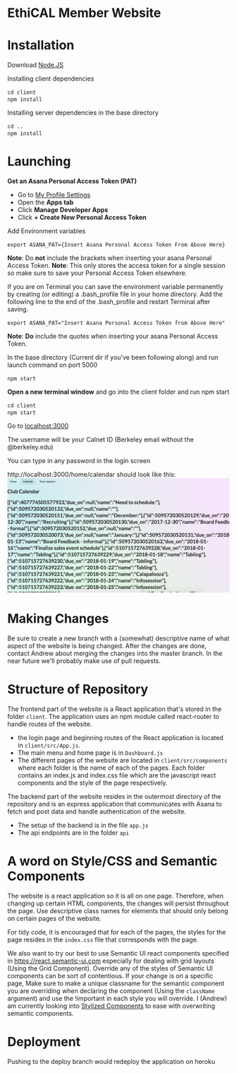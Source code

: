 # EthiCAL Member Website

# Installation

Download [Node.JS](https://nodejs.org/en/)

Installing client dependencies
```
cd client
npm install
```

Installing server dependencies in the base directory
```
cd ..
npm install
```

# Launching

**Get an Asana Personal Access Token (PAT)**
 * Go to [My Profile Settings](https://app.asana.com/-/user_settings)
 * Open the **Apps tab**
 * Click **Manage Developer Apps**
 * Click **+ Create New Personal Access Token**


Add Environment variables
```
export ASANA_PAT={Insert Asana Personal Access Token From Above Here}
```
**Note**: Do **not** include the brackets when inserting your asana Personal Access Token.
**Note**: This only stores the access token for a single session so make sure to save your Personal Access Token elsewhere.

If you are on Terminal you can save the environment variable permanently by creating (or editing) a .bash_profile file in your home directory. Add the following line to the end of the .bash_profile and restart Terminal after saving.
```
export ASANA_PAT="Insert Asana Personal Access Token from Above Here"
```
**Note**: **Do** include the quotes when inserting your asana Personal Access Token. 

In the base directory (Current dir if you've been following along) and run launch command on port 5000
```
npm start
```

**Open a new terminal window** and go into the client folder and run npm start
```
cd client
npm start
```

Go to [localhost:3000](http://localhost:3000)

The username will be your Calnet ID (Berkeley email without the @berkeley.edu)

You can type in any password in the login screen

http://localhost:3000/home/calendar should look like this:
![pic](initial.png)

# Making Changes
Be sure to create a new branch with a (somewhat) descriptive name of what aspect of the website is being changed. After the changes are done, contact Andrew about merging the changes into the master branch. In the near future we'll probably make use of pull requests.

# Structure of Repository
The frontend part of the website is a React application that's stored in the folder `client`. The application uses an npm module called react-router to handle routes of the website.
* the login page and beginning routes of the React application is located in `client/src/App.js`.
* The main menu and home page is in `Dashboard.js`
* The different pages of the website are located in `client/src/components` where each folder is the name of each of the pages. Each folder contains an index.js and index.css file which are the javascript react components and the style of the page respectively.

The backend part of the website resides in the outermost directory of the repository and is an express application that communicates with Asana to fetch and post data and handle authentication of the website.
* The setup of the backend is in the file `app.js`
* The api endpoints are in the folder `api`


# A word on Style/CSS and Semantic Components
The website is a react application so it is all on one page. Therefore, when changing up certain HTML components, the changes will persist throughout the page. Use descriptive class names for elements that should only belong on certain pages of the website.

For tidy code, it is encouraged that for each of the pages, the styles for the page resides in the `index.css` file that corresponds with the page.

We also want to try our best to use Semantic UI react components specified in https://react.semantic-ui.com especially for dealing with grid layouts (Using the Grid Component). Override any of the styles of Semantic UI components can be sort of contentious. If your change is on a specific page, Make sure to make a unique classname for the semantic component you are overriding when declaring the component (Using the `className` argument) and use the !important in each style you will override. I (Andrew) am currently looking into [Stylized Components](https://www.styled-components.com/) to ease with overwriting semantic components.

# Deployment
Pushing to the deploy branch would redeploy the application on heroku
